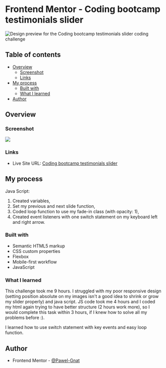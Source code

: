 # Frontend Mentor - Coding bootcamp testimonials slider

![Design preview for the Coding bootcamp testimonials slider coding challenge](./design/desktop-preview.jpg)

## Table of contents

- [Overview](#overview)
  - [Screenshot](#screenshot)
  - [Links](#links)
- [My process](#my-process)
  - [Built with](#built-with)
  - [What I learned](#what-i-learned)
- [Author](#author)

## Overview

### Screenshot

![](./screenshot.jpg)

### Links

- Live Site URL: [Coding bootcamp testimonials slider](https://pawel-gnat.github.io/Frontend-Mentor-Coding-bootcamp-testimonials-slider/)

## My process

Java Script:

1. Created variables,
2. Set my previous and next slide function,
3. Coded loop function to use my fade-in class (with opacity: 1),
4. Created event listeners with one switch statement on my keyboard left and right arrow.

### Built with

- Semantic HTML5 markup
- CSS custom properties
- Flexbox
- Mobile-first workflow
- JavaScript

### What I learned

This challenge took me 9 hours. I struggled with my poor responsive design (setting position absolute on my images isn't a good idea to shrink or grow my slider properly) and java script. JS code took me 4 hours and I coded my html again trying to have better structure (2 hours work more), so I would complete this task within 3 hours, if I knew how to solve all my problems before :).

I learned how to use switch statement with key events and easy loop function.

## Author

- Frontend Mentor - [@Pawel-Gnat](https://www.frontendmentor.io/profile/Pawel-Gnat)
